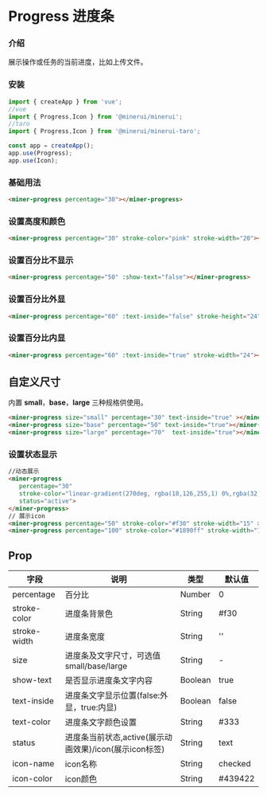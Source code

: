 # Progress 进度条

### 介绍

展示操作或任务的当前进度，比如上传文件。

### 安装

``` javascript
import { createApp } from 'vue';
//vue
import { Progress,Icon } from '@minerui/minerui';
//taro
import { Progress,Icon } from '@minerui/minerui-taro';

const app = createApp();
app.use(Progress);
app.use(Icon);

```


### 基础用法

```html
<miner-progress percentage="30"></miner-progress>
```
### 设置高度和颜色

```html
<miner-progress percentage="30" stroke-color="pink" stroke-width="20"></miner-progress>
```
### 设置百分比不显示

```html
<miner-progress percentage="50" :show-text="false"></miner-progress>
```
### 设置百分比外显

```html
<miner-progress percentage="60" :text-inside="false" stroke-height="24"></miner-progress>
```

### 设置百分比内显

```html
<miner-progress percentage="60" :text-inside="true" stroke-width="24"></miner-progress>
```

## 自定义尺寸

内置 **small**，**base**，**large** 三种规格供使用。
```html
<miner-progress size="small" percentage="30" text-inside="true" ></miner-progress>
<miner-progress size="base" percentage="50" text-inside="true"></miner-progress>
<miner-progress size="large" percentage="70"  text-inside="true"></miner-progress>
```
### 设置状态显示

```html
//动态展示
<miner-progress 
   percentage="30" 
   stroke-color="linear-gradient(270deg, rgba(18,126,255,1) 0%,rgba(32,147,255,1) 32.815625%,rgba(13,242,204,1) 100%)" 
   status="active">
</miner-progress>
// 展示icon
<miner-progress percentage="50" stroke-color="#f30" stroke-width="15" ></miner-progress>
<miner-progress percentage="100" stroke-color="#1890ff" stroke-width="15" status="success"></miner-progress>
```

## Prop

| 字段 | 说明 | 类型 | 默认值
|----- | ----- | ----- | -----
| percentage | 百分比 | Number | 0
| stroke-color | 进度条背景色 | String | #f30
| stroke-width | 进度条宽度 | String | ''
| size | 进度条及文字尺寸，可选值small/base/large | String | -
| show-text | 是否显示进度条文字内容 | Boolean | true
| text-inside | 进度条文字显示位置(false:外显，true:内显) | Boolean | false
| text-color | 进度条文字颜色设置 | String | #333
| status | 进度条当前状态,active(展示动画效果)/icon(展示icon标签) | String | text
| icon-name | icon名称 | String | checked
| icon-color | icon颜色 | String | #439422

